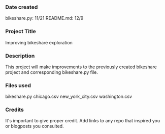 ### Date created
bikeshare.py: 11/21
README.md: 12/9

### Project Title
Improving bikeshare exploration

### Description
This project will make improvements to the previously created bikeshare project and corresponding bikeshare.py file.

### Files used
bikeshare.py
chicago.csv
new_york_city.csv
washington.csv

### Credits
It's important to give proper credit. Add links to any repo that inspired you or blogposts you consulted.
